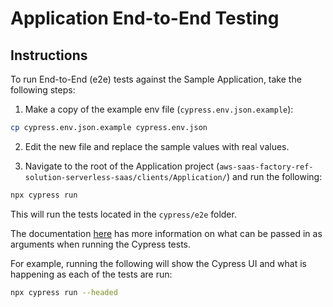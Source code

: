 # Application End-to-End Testing

## Instructions

To run End-to-End (e2e) tests against the Sample Application, take the following steps:

1. Make a copy of the example env file (`cypress.env.json.example`):

```bash
cp cypress.env.json.example cypress.env.json
```

2. Edit the new file and replace the sample values with real values.

3. Navigate to the root of the Application project (`aws-saas-factory-ref-solution-serverless-saas/clients/Application/`) and run the following:

```bash
npx cypress run
```

This will run the tests located in the `cypress/e2e` folder.

The documentation [here](https://docs.cypress.io/guides/guides/command-line#cypress-run) has more information on what can be passed in as arguments when running the Cypress tests.

For example, running the following will show the Cypress UI and what is happening as each of the tests are run:

```bash
npx cypress run --headed
```

